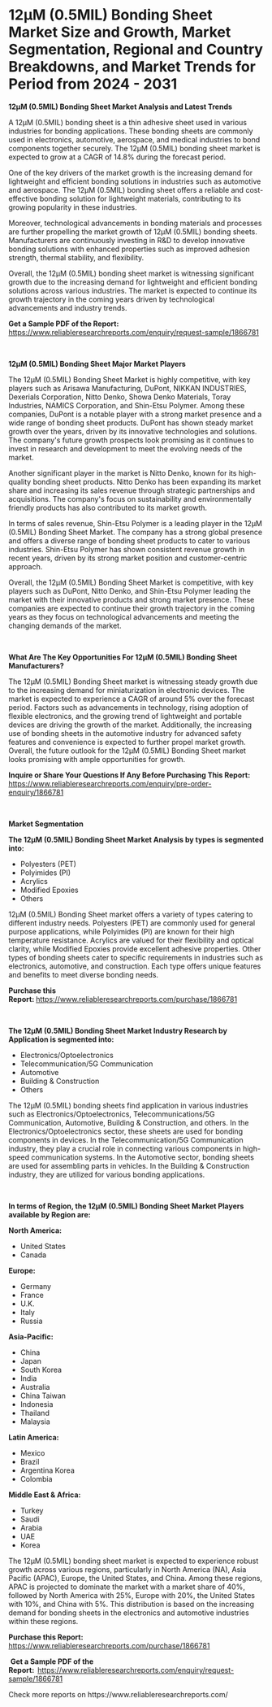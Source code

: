 <p><h1>12µM (0.5MIL) Bonding Sheet Market Size and Growth, Market Segmentation, Regional and Country Breakdowns, and Market Trends for Period from 2024 -  2031</h1></p><p><strong>12µM (0.5MIL) Bonding Sheet Market Analysis and Latest Trends</strong></p>
<p><p>A 12µM (0.5MIL) bonding sheet is a thin adhesive sheet used in various industries for bonding applications. These bonding sheets are commonly used in electronics, automotive, aerospace, and medical industries to bond components together securely. The 12µM (0.5MIL) bonding sheet market is expected to grow at a CAGR of 14.8% during the forecast period.</p><p>One of the key drivers of the market growth is the increasing demand for lightweight and efficient bonding solutions in industries such as automotive and aerospace. The 12µM (0.5MIL) bonding sheet offers a reliable and cost-effective bonding solution for lightweight materials, contributing to its growing popularity in these industries.</p><p>Moreover, technological advancements in bonding materials and processes are further propelling the market growth of 12µM (0.5MIL) bonding sheets. Manufacturers are continuously investing in R&D to develop innovative bonding solutions with enhanced properties such as improved adhesion strength, thermal stability, and flexibility.</p><p>Overall, the 12µM (0.5MIL) bonding sheet market is witnessing significant growth due to the increasing demand for lightweight and efficient bonding solutions across various industries. The market is expected to continue its growth trajectory in the coming years driven by technological advancements and industry trends.</p></p>
<p><strong>Get a Sample PDF of the Report:&nbsp;</strong> <a href="https://www.reliableresearchreports.com/enquiry/request-sample/1866781">https://www.reliableresearchreports.com/enquiry/request-sample/1866781</a></p>
<p>&nbsp;</p>
<p><strong>12µM (0.5MIL) Bonding Sheet Major Market Players</strong></p>
<p><p>The 12µM (0.5MIL) Bonding Sheet Market is highly competitive, with key players such as Arisawa Manufacturing, DuPont, NIKKAN INDUSTRIES, Dexerials Corporation, Nitto Denko, Showa Denko Materials, Toray Industries, NAMICS Corporation, and Shin-Etsu Polymer. Among these companies, DuPont is a notable player with a strong market presence and a wide range of bonding sheet products. DuPont has shown steady market growth over the years, driven by its innovative technologies and solutions. The company's future growth prospects look promising as it continues to invest in research and development to meet the evolving needs of the market.</p><p>Another significant player in the market is Nitto Denko, known for its high-quality bonding sheet products. Nitto Denko has been expanding its market share and increasing its sales revenue through strategic partnerships and acquisitions. The company's focus on sustainability and environmentally friendly products has also contributed to its market growth.</p><p>In terms of sales revenue, Shin-Etsu Polymer is a leading player in the 12µM (0.5MIL) Bonding Sheet Market. The company has a strong global presence and offers a diverse range of bonding sheet products to cater to various industries. Shin-Etsu Polymer has shown consistent revenue growth in recent years, driven by its strong market position and customer-centric approach.</p><p>Overall, the 12µM (0.5MIL) Bonding Sheet Market is competitive, with key players such as DuPont, Nitto Denko, and Shin-Etsu Polymer leading the market with their innovative products and strong market presence. These companies are expected to continue their growth trajectory in the coming years as they focus on technological advancements and meeting the changing demands of the market.</p></p>
<p>&nbsp;</p>
<p><strong>What Are The Key Opportunities For 12µM (0.5MIL) Bonding Sheet Manufacturers?</strong></p>
<p><p>The 12µM (0.5MIL) Bonding Sheet market is witnessing steady growth due to the increasing demand for miniaturization in electronic devices. The market is expected to experience a CAGR of around 5% over the forecast period. Factors such as advancements in technology, rising adoption of flexible electronics, and the growing trend of lightweight and portable devices are driving the growth of the market. Additionally, the increasing use of bonding sheets in the automotive industry for advanced safety features and convenience is expected to further propel market growth. Overall, the future outlook for the 12µM (0.5MIL) Bonding Sheet market looks promising with ample opportunities for growth.</p></p>
<p><strong>Inquire or Share Your Questions If Any Before Purchasing This Report:</strong> <a href="https://www.reliableresearchreports.com/enquiry/pre-order-enquiry/1866781">https://www.reliableresearchreports.com/enquiry/pre-order-enquiry/1866781</a></p>
<p>&nbsp;</p>
<p><strong>Market Segmentation</strong></p>
<p><strong>The 12µM (0.5MIL) Bonding Sheet Market Analysis by types is segmented into:</strong></p>
<p><ul><li>Polyesters (PET)</li><li>Polyimides (PI)</li><li>Acrylics</li><li>Modified Epoxies</li><li>Others</li></ul></p>
<p><p>12µM (0.5MIL) Bonding Sheet market offers a variety of types catering to different industry needs. Polyesters (PET) are commonly used for general purpose applications, while Polyimides (PI) are known for their high temperature resistance. Acrylics are valued for their flexibility and optical clarity, while Modified Epoxies provide excellent adhesive properties. Other types of bonding sheets cater to specific requirements in industries such as electronics, automotive, and construction. Each type offers unique features and benefits to meet diverse bonding needs.</p></p>
<p><strong>Purchase this Report:&nbsp;</strong><a href="https://www.reliableresearchreports.com/purchase/1866781">https://www.reliableresearchreports.com/purchase/1866781</a></p>
<p>&nbsp;</p>
<p><strong>The 12µM (0.5MIL) Bonding Sheet Market Industry Research by Application is segmented into:</strong></p>
<p><ul><li>Electronics/Optoelectronics</li><li>Telecommunication/5G Communication</li><li>Automotive</li><li>Building & Construction</li><li>Others</li></ul></p>
<p><p>The 12µM (0.5MIL) bonding sheets find application in various industries such as Electronics/Optoelectronics, Telecommunications/5G Communication, Automotive, Building & Construction, and others. In the Electronics/Optoelectronics sector, these sheets are used for bonding components in devices. In the Telecommunication/5G Communication industry, they play a crucial role in connecting various components in high-speed communication systems. In the Automotive sector, bonding sheets are used for assembling parts in vehicles. In the Building & Construction industry, they are utilized for various bonding applications.</p></p>
<p>&nbsp;</p>
<p><strong>In terms of Region, the 12µM (0.5MIL) Bonding Sheet Market Players available by Region are:</strong></p>
<p>
    <p> <strong> North America: </strong>
        <ul>
            <li>United States</li>
            <li>Canada</li>
        </ul>
        </p> 
    <p> <strong> Europe: </strong>
        <ul>
            <li>Germany</li>
            <li>France</li>
            <li>U.K.</li>
            <li>Italy</li>
            <li>Russia</li>
        </ul>
        </p> 
    <p> <strong> Asia-Pacific: </strong>
        <ul>
            <li>China</li>
            <li>Japan</li>
            <li>South Korea</li>
            <li>India</li>
            <li>Australia</li>
            <li>China Taiwan</li>
            <li>Indonesia</li>
            <li>Thailand</li>
            <li>Malaysia</li>
        </ul>
        </p> 
    <p> <strong> Latin America: </strong>
        <ul>
            <li>Mexico</li>
            <li>Brazil</li>
            <li>Argentina Korea</li>
            <li>Colombia</li>
        </ul>
        </p> 
    <p> <strong> Middle East & Africa: </strong>
        <ul>
            <li>Turkey</li>
            <li>Saudi</li>
            <li>Arabia</li>
            <li>UAE</li>
            <li>Korea</li>
        </ul>
    </p>
    </p>
<p><p>The 12µM (0.5MIL) bonding sheet market is expected to experience robust growth across various regions, particularly in North America (NA), Asia Pacific (APAC), Europe, the United States, and China. Among these regions, APAC is projected to dominate the market with a market share of 40%, followed by North America with 25%, Europe with 20%, the United States with 10%, and China with 5%. This distribution is based on the increasing demand for bonding sheets in the electronics and automotive industries within these regions.</p></p>
<p><strong>Purchase this Report: </strong><a href="https://www.reliableresearchreports.com/purchase/1866781">https://www.reliableresearchreports.com/purchase/1866781</a></p>
<p>&nbsp;<strong>Get a Sample PDF of the Report:&nbsp;&nbsp;</strong><a href="https://www.reliableresearchreports.com/enquiry/request-sample/1866781">https://www.reliableresearchreports.com/enquiry/request-sample/1866781</a></p>
<p><strong></strong></p>
<p>Check more reports on https://www.reliableresearchreports.com/</p>